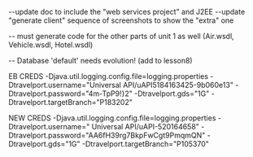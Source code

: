 --update doc to include the "web services project" and J2EE
--update "generate client" sequence of screenshots to show the "extra" one

-- must generate code for the other parts of unit 1 as well (Air.wsdl, Vehicle.wsdl, Hotel.wsdl)

-- Database 'default' needs evolution! (add to lesson8)


EB CREDS
-Djava.util.logging.config.file=logging.properties
-Dtravelport.username="Universal API/uAPI5184163425-9b060e13" 
-Dtravelport.password="4m-TpP9!}2" 
-Dtravelport.gds="1G" 
-Dtravelport.targetBranch="P183202"

NEW CREDS
-Djava.util.logging.config.file=logging.properties
-Dtravelport.username=" Universal API/uAPI-520164658" 
-Dtravelport.password="AA6fH39rg7BkpFwCgt9PmqmQN" 
-Dtravelport.gds="1G" 
-Dtravelport.targetBranch="P105370"